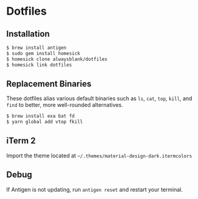 # Dotfiles

## Installation

```sh
$ brew install antigen
$ sudo gem install homesick
$ homesick clone alwaysblank/dotfiles
$ homesick link dotfiles
```

## Replacement Binaries

These dotfiles alias various default binaries such as `ls`, `cat`, `top`, `kill`, and `find` to better, more well-rounded alternatives. 

```sh
$ brew install exa bat fd
$ yarn global add vtop fkill
```

## iTerm 2

Import the theme located at `~/.themes/material-design-dark.itermcolors`


## Debug

If Antigen is not updating, run `antigen reset` and restart your terminal.

